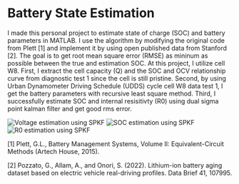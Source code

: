 # Battery State Estimation
I made this personal project to estimate state of charge (SOC) and battery parameters in MATLAB. I use the algorithm by modifying the original code from Plett [1] and implement it by using open published data from Stanford [2]. The goal is to get root mean square error (RMSE) as mininum as possible between the true and estimation SOC. At this project, I utilize cell W8. First, I extract the cell capacity (Q) and the SOC and OCV relationship curve from diagnostic test 1 since the cell is still pristine. Second, by using Urban Dynamometer Driving Schedule (UDDS) cycle cell W8 data test 1, I get the battery parameters with recursive least square method. Third, I successfully estimate SOC and internal resisitivty (R0) using dual sigma point kalman filter and get good rms error.

![Voltage estimation using SPKF](https://github.com/user-attachments/assets/c68a3824-7ac8-456a-96ac-9d67003f98b2)
![SOC estimation using SPKF](https://github.com/user-attachments/assets/4b8978d4-8dd2-4e95-a026-dd92c9980471)
![R0 estimation using SPKF](https://github.com/user-attachments/assets/42fe622f-16c8-47ec-9abd-05369c246cc5)

[1] Plett, G.L., Battery Management Systems, Volume II: Equivalent-Circuit Methods (Artech House, 2015).

[2] Pozzato, G., Allam, A., and Onori, S. (2022). Lithium-ion battery aging dataset based on electric vehicle real-driving profiles. Data Brief 41, 107995.

